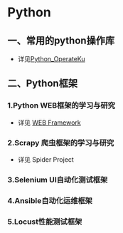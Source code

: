 # Python
## 一、常用的python操作库
  - 详见[Python_OperateKu](https://github.com/jidongdeatao/Python/tree/master/Python_OperateKu)

## 二、Python框架
### 1.Python WEB框架的学习与研究
  - 详见 [WEB Framework](https://github.com/jidongdeatao/Python/tree/master/Web%20Framework)
### 2.Scrapy 爬虫框架的学习与研究
  - 详见 Spider Project
### 3.Selenium UI自动化测试框架

### 4.Ansible自动化运维框架

### 5.Locust性能测试框架

### 

